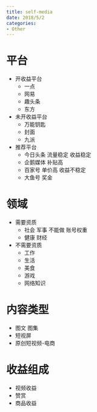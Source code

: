 ```yaml
---
title: self-media
date: 2018/5/2
categories:
- Other
---
```


# 平台
+ 开收益平台
    - 一点
    - 网易
    - 趣头条
    - 东方
+ 未开收益平台
    - 万能钥匙
    - 封面
    - 九派
+ 推荐平台
    - 今日头条  流量稳定 收益稳定  
    - 企鹅媒体  补贴高
    - 百家号    单价高 收益不稳定
    - 大鱼号    奖金

# 领域
+ 需要资质 
    - 社会 军事 不能做 账号权重
    - 健康 财经 
+ 不需要资质
    - 工作
    - 生活 
    - 美食
    - 游戏
    - 网络知识

# 内容类型
+ 图文 图集
+ 短视屏
+ 原创短视频-电商

# 收益组成
+ 视频收益
+ 赞赏
+ 商品收益

